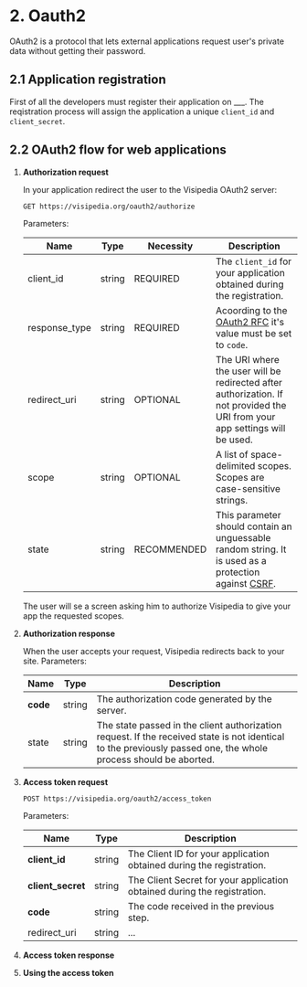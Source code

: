 # 2. Oauth2

OAuth2 is a protocol that lets external applications request user's private data without getting their password.

## 2.1 Application registration
First of all the developers must register their application on ___. The reqistration process will assign the application a unique `client_id` and `client_secret`.

## 2.2 OAuth2 flow for web applications

1. **Authorization request**

   In your application redirect the user to the Visipedia OAuth2 server:
   ```
   GET https://visipedia.org/oauth2/authorize
   ```

   Parameters:

   | Name          | Type   | Necessity   | Description |
   | ------------- | ------ | ----------- |------------ |
   | client_id     | string | REQUIRED    | The `client_id` for your application obtained during the registration. |
   | response_type | string | REQUIRED    | Acoording to the [OAuth2 RFC](http://tools.ietf.org/html/rfc6749) it's value must be set to `code`. |
   | redirect_uri  | string | OPTIONAL    | The URI where the user will be redirected after authorization. If not provided the URI from your app settings will be used. |
   | scope         | string | OPTIONAL    | A list of space-delimited scopes. Scopes are case-sensitive strings. |
   | state         | string | RECOMMENDED | This parameter should contain an unguessable random string. It is used as a protection against [CSRF](http://en.wikipedia.org/wiki/Cross-site_request_forgery). |

   The user will se a screen asking him to authorize Visipedia to give your app the requested scopes.

2. **Authorization response**

   When the user accepts your request, Visipedia redirects back to your site.
   Parameters:

   | Name     | Type   | Description |
   | ---------| ------ | ----------- |
   | **code** | string | The authorization code generated by the server. |
   | state    | string | The state passed in the client authorization request. If the received state is not identical to the previously passed one, the whole process should be aborted. |

3. **Access token request**

   ```
   POST https://visipedia.org/oauth2/access_token
   ```

   Parameters:

   | Name              | Type   | Description |
   | ----------------- | ------ | ----------- |
   | **client_id**     | string | The Client ID for your application obtained during the registration. |
   | **client_secret** | string | The Client Secret for your application obtained during the registration. |
   | **code**          | string | The code received in the previous step. |
   | redirect_uri      | string | ... |

4. **Access token response**
   
5. **Using the access token**
